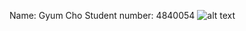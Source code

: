 Name: Gyum Cho
Student number: 4840054
![alt text](https://osistud.tudelft.nl/osiris_student/DownloadPasfoto.do?state=789C73720E0EB1B235F04D4D01C29CCCBCF4D43CBFCCD4D272CF92D4A2C492FC225B5D175D0320D009482D2ACECF4BCCC94C04B2824B4A5352F34AD014191A4080B9B189B105101B00A1A9B1890E54B5634A516AB12186C1C8B246C8B22832C6D864D28BF2530BB03B07A62420B1382DBF249F489786156566A586A5E60075E23716EC26906A906243822A70FB0BA602D57F0079CE8AC3)